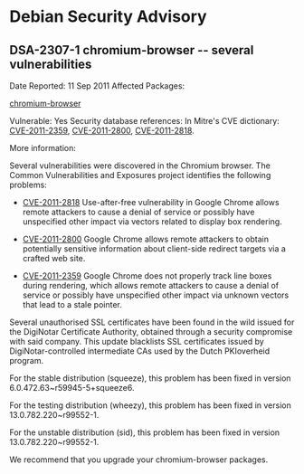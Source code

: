 
Debian Security Advisory
========================


DSA-2307-1 chromium-browser -- several vulnerabilities
------------------------------------------------------



Date Reported:
11 Sep 2011
Affected Packages:

[chromium-browser](https://packages.debian.org/src:chromium-browser)

Vulnerable:
Yes
Security database references:
In Mitre's CVE dictionary: [CVE-2011-2359](https://security-tracker.debian.org/tracker/CVE-2011-2359), [CVE-2011-2800](https://security-tracker.debian.org/tracker/CVE-2011-2800), [CVE-2011-2818](https://security-tracker.debian.org/tracker/CVE-2011-2818).  

More information:

Several vulnerabilities were discovered in the Chromium browser.
The Common Vulnerabilities and Exposures project identifies
the following problems:


* [CVE-2011-2818](https://security-tracker.debian.org/tracker/CVE-2011-2818)
Use-after-free vulnerability in Google Chrome allows remote attackers to
 cause a denial of service or possibly have unspecified other impact via
 vectors related to display box rendering.

* [CVE-2011-2800](https://security-tracker.debian.org/tracker/CVE-2011-2800)
Google Chrome allows remote attackers to obtain potentially sensitive
 information about client-side redirect targets via a crafted web site.
* [CVE-2011-2359](https://security-tracker.debian.org/tracker/CVE-2011-2359)
Google Chrome does not properly track line boxes during rendering, which
 allows remote attackers to cause a denial of service or possibly have
 unspecified other impact via unknown vectors that lead to a stale pointer.


Several unauthorised SSL certificates have been found in the wild issued
for the DigiNotar Certificate Authority, obtained through a security
compromise with said company.
This update blacklists SSL certificates issued by DigiNotar-controlled
intermediate CAs used by the Dutch PKIoverheid program.


For the stable distribution (squeeze), this problem has been fixed in
version 6.0.472.63~r59945-5+squeeze6.


For the testing distribution (wheezy), this problem has been fixed in
version 13.0.782.220~r99552-1.


For the unstable distribution (sid), this problem has been fixed in
version 13.0.782.220~r99552-1.


We recommend that you upgrade your chromium-browser packages.





